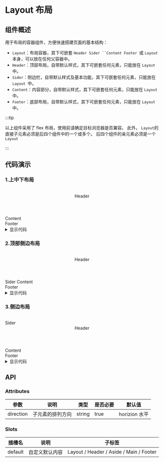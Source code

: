 # Layout 布局

## 组件概述

用于布局的容器组件，方便快速搭建页面的基本结构：

* `Layout`：布局容器，其下可嵌套 `Header Sider ``Content Footer `或 `Layout `本身，可以放在任何父容器中。
* `Header`：顶部布局，自带默认样式，其下可嵌套任何元素，只能放在 `Layout `中。
* `Sider`：侧边栏，自带默认样式及基本功能，其下可嵌套任何元素，只能放在 `Layout `中。
* `Content`：内容部分，自带默认样式，其下可嵌套任何元素，只能放在 `Layout `中。
* `Footer`：底部布局，自带默认样式，其下可嵌套任何元素，只能放在 `Layout `中。


:::tip

以上组件采用了 flex 布局，使用前请确定目标浏览器是否兼容。 此外， `Layout`的直接子元素必须是后四个组件中的一个或多个。 后四个组件的亲元素必须是一个 `Layout`

:::


## 代码演示

### 1.上中下布局
<br>
<div class="common-layout">
    <Layout direction="vertical">
        <Header>Header</Header>
        <Contents>Content</Contents>
        <Footer>Footer</Footer>
    </Layout>
</div>

<details>
<summary>显示代码</summary>

```html
<div class="common-layout">
    <Layout direction="vertical">
        <Header>Header</Header>
        <Contents>Content</Contents>
        <Footer>Footer</Footer>
    </Layout>
</div>
```
</details>

### 2.顶部侧边布局
<br/>
 <div class="common-layout">
    <Layout direction="vertical">
      <Header>Header</Header>
      <Layout>
        <Sider>Sider</Sider>
        <Contents>Content</Contents>
      </Layout>
      <Footer>Footer</Footer>
    </Layout>
</div>

<details>
<summary>显示代码</summary>

```html
 <div class="common-layout">
    <Layout direction="vertical">
      <Header>Header</Header>
      <Layout>
        <Sider>Sider</Sider>
        <Contents>Content</Contents>
      </Layout>
      <Footer>Footer</Footer>
    </Layout>
</div>
```
</details>


### 3.侧边布局
<br>
<div class="common-layout">
    <Layout>
        <Sider>Sider</Sider>
        <Layout direction="vertical">
        <Header>Header</Header>
        <Contents>Content</Contents>
        <Footer>Footer</Footer>
        </Layout>
    </Layout>
</div>

<details>
<summary>显示代码</summary>

```html
<div class="common-layout">
    <Layout>
      <Sider>Sider</Sider>
      <Layout direction="vertical">
        <Header>Header</Header>
        <Content>Content</Content>
        <Footer>Footer</Footer>
      </Layout>
    </Layout>
</div>
```
</details>

## API
### Attributes
| 参数      | 说明         | 类型        | 是否必要 | 默认值 |
| --------- | ------------ | ----------- | -------- | ------ |
| direction | 子元素的排列方向 | string    | true    | horizion 水平   |

### Slots
| 插槽名      | 说明         | 子标签       | 
| --------- | ------------ | ----------- |
| default | 自定义默认内容 | Layout / Header / Aside / Main / Footer  | 